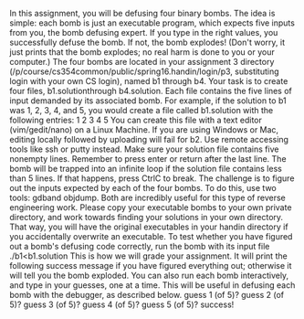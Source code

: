 In this assignment, you will be defusing four binary bombs. The idea is simple: each bomb is just an
executable program, which expects five inputs from you, the bomb defusing expert. If you type in the
right values, you successfully defuse the bomb. If not, the bomb explodes! (Don't worry, it just prints
that the bomb explodes; no real harm is done to you or your computer.)
The four bombs are located in your assignment 3 directory
(/p/course/cs354­common/public/spring16.handin/login/p3, substituting login with your own CS login),
named b1 through b4. Your task is to create four files, b1.solutionthrough b4.solution. Each file
contains the five lines of input demanded by its associated bomb. For example, if the solution to b1 was
1, 2, 3, 4, and 5, you would create a file called b1.solution with the following entries:
1
2
3
4
5
You can create this file with a text editor (vim/gedit/nano) on a Linux Machine. If you are using
Windows or Mac, editing locally followed by uploading will fail for b2. Use remote accessing tools like
ssh or putty instead. Make sure your solution file contains five non­empty lines. Remember to press
enter or return after the last line. The bomb will be trapped into an infinite loop if the solution file
contains less than 5 lines. If that happens, press Ctrl­C to break.
The challenge is to figure out the inputs expected by each of the four bombs. To do this, use two tools:
gdband objdump. Both are incredibly useful for this type of reverse engineering work.
Please copy your executable bombs to your own private directory, and work towards finding your
solutions in your own directory. That way, you will have the original executables in your handin
directory if you accidentally overwrite an executable.
To test whether you have figured out a bomb's defusing code correctly, run the bomb with its input file
./b1<b1.solution
This is how we will grade your assignment. It will print the following success message if you have
figured everything out; otherwise it will tell you the bomb exploded. You can also run each bomb
interactively, and type in your guesses, one at a time. This will be useful in defusing each bomb with the
debugger, as described below.
guess 1 (of 5)? guess 2 (of 5)? guess 3 (of 5)? guess 4 (of 5)? guess 5 (of 5)? success!

